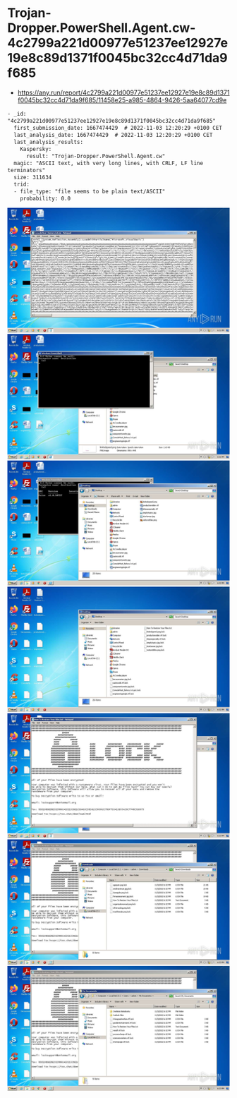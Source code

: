# Trojan-Dropper.PowerShell.Agent.cw-4c2799a221d00977e51237ee12927e19e8c89d1371f0045bc32cc4d71da9f685

- https://any.run/report/4c2799a221d00977e51237ee12927e19e8c89d1371f0045bc32cc4d71da9f685/11458e25-a985-4864-9426-5aa64077cd9e

```
- _id: "4c2799a221d00977e51237ee12927e19e8c89d1371f0045bc32cc4d71da9f685"
  first_submission_date: 1667474429  # 2022-11-03 12:20:29 +0100 CET
  last_analysis_date: 1667474429  # 2022-11-03 12:20:29 +0100 CET
  last_analysis_results: 
    Kaspersky: 
      result: "Trojan-Dropper.PowerShell.Agent.cw"
  magic: "ASCII text, with very long lines, with CRLF, LF line terminators"
  size: 311634
  trid: 
  - file_type: "file seems to be plain text/ASCII"
    probability: 0.0
```

![11458e25-a985-4864-9426-5aa64077cd9e-1.jpeg](11458e25-a985-4864-9426-5aa64077cd9e-1.jpeg)
![11458e25-a985-4864-9426-5aa64077cd9e-18.jpeg](11458e25-a985-4864-9426-5aa64077cd9e-18.jpeg)
![11458e25-a985-4864-9426-5aa64077cd9e-19.jpeg](11458e25-a985-4864-9426-5aa64077cd9e-19.jpeg)
![11458e25-a985-4864-9426-5aa64077cd9e-20.jpeg](11458e25-a985-4864-9426-5aa64077cd9e-20.jpeg)
![11458e25-a985-4864-9426-5aa64077cd9e-27.jpeg](11458e25-a985-4864-9426-5aa64077cd9e-27.jpeg)
![11458e25-a985-4864-9426-5aa64077cd9e-31.jpeg](11458e25-a985-4864-9426-5aa64077cd9e-31.jpeg)
![11458e25-a985-4864-9426-5aa64077cd9e-33.jpeg](11458e25-a985-4864-9426-5aa64077cd9e-33.jpeg)

